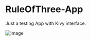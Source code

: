 # RuleOfThree-App
Just a testing App with Kivy interface. 

![image](https://user-images.githubusercontent.com/94445094/188271116-6d2ce3e6-61ec-4451-a2de-cd3e202f7a61.png)
